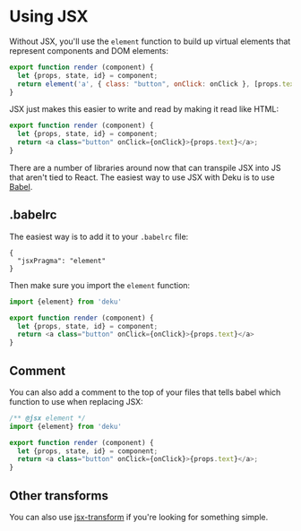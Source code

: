 # Using JSX

Without JSX, you'll use the `element` function to build up virtual elements that represent components and DOM elements:

```js
export function render (component) {
  let {props, state, id} = component;
  return element('a', { class: "button", onClick: onClick }, [props.text])
}
```

JSX just makes this easier to write and read by making it read like HTML:

```js
export function render (component) {
  let {props, state, id} = component;
  return <a class="button" onClick={onClick}>{props.text}</a>;
}
```

There are a number of libraries around now that can transpile JSX into JS that aren't tied to React. The easiest way to use JSX with Deku is to use [Babel](https://github.com/babel/babel). 

## .babelrc

The easiest way is to add it to your `.babelrc` file:

```
{
  "jsxPragma": "element"
}
```

Then make sure you import the `element` function:

```js
import {element} from 'deku'

export function render (component) {
  let {props, state, id} = component;
  return <a class="button" onClick={onClick}>{props.text}</a>
}
```

## Comment

You can also add a comment to the top of your files that tells babel which function to use when replacing JSX:

```js
/** @jsx element */
import {element} from 'deku'

export function render (component) {
  let {props, state, id} = component;
  return <a class="button" onClick={onClick}>{props.text}</a>;
}
```

## Other transforms

You can also use [jsx-transform](https://github.com/alexmingoia/jsx-transform) if you're looking for something simple.
